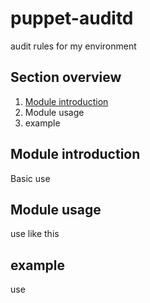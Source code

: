 # puppet-auditd
audit rules for my environment

## Section overview
1. [Module introduction](#module-introduction)
2. Module usage
3. example

## Module introduction

Basic use

## Module usage

use like this

## example

use
